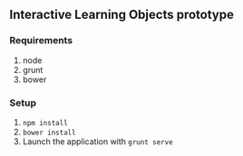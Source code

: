## Interactive Learning Objects prototype

### Requirements

1. node
2. grunt
3. bower

### Setup

1. `npm install`
2. `bower install`
3. Launch the application with `grunt serve`
